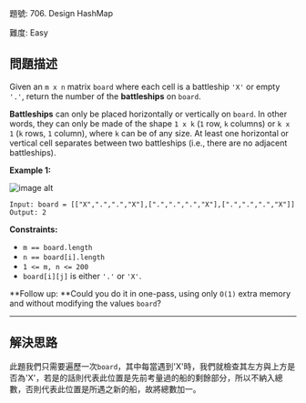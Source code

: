 題號: 706. Design HashMap

難度: Easy

## 問題描述

Given an `m x n` matrix `board` where each cell is a battleship `'X'` or empty `'.'`, return the number of the **battleships** on `board`.

**Battleships** can only be placed horizontally or vertically on `board`. In other words, they can only be made of the shape `1 x k` (`1` row, `k` columns) or `k x 1` (`k` rows, `1` column), where `k` can be of any size. At least one horizontal or vertical cell separates between two battleships (i.e., there are no adjacent battleships).

**Example 1:**

![image alt](https://assets.leetcode.com/uploads/2021/04/10/battelship-grid.jpg)

```
Input: board = [["X",".",".","X"],[".",".",".","X"],[".",".",".","X"]]
Output: 2
```


**Constraints:**

- `m == board.length`
- `n == board[i].length`
- `1 <= m, n <= 200`
- `board[i][j]` is either `'.'` or `'X'`.

**Follow up: **Could you do it in one-pass, using only `O(1)` extra memory and without modifying the values `board`?

---
## 解決思路

此題我們只需要遍歷一次`board`，其中每當遇到'X'時，我們就檢查其左方與上方是否為'X'，若是的話則代表此位置是先前考量過的船的剩餘部分，所以不納入總數，否則代表此位置是所遇之新的船，故將總數加一。



